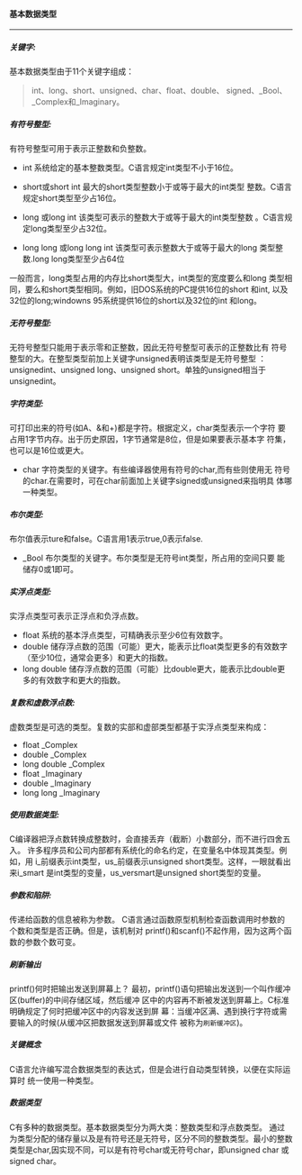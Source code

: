 #### 基本数据类型
____


##### 关键字:
基本数据类型由于11个关键字组成：
> int、long、short、unsigned、char、float、double、
> signed、_Bool、_Complex和_Imaginary。


##### 有符号整型:
有符号整型可用于表示正整数和负整数。
* int  系统给定的基本整数类型。C语言规定int类型不小于16位。

* short或short int  最大的short类型整数小于或等于最大的int类型
整数。C语言规定short类型至少占16位。

* long 或long int  该类型可表示的整数大于或等于最大的int类型整数
。C语言规定long类型至少占32位。

* long long 或long long int  该类型可表示整数大于或等于最大的long
类型整数.long long类型至少占64位

一般而言，long类型占用的内存比short类型大，int类型的宽度要么和long
类型相同，要么和short类型相同。例如，旧DOS系统的PC提供16位的short
和int, 以及32位的long;windowns 95系统提供16位的short以及32位的int
和long。


##### 无符号整型:
无符号整型只能用于表示零和正整数，因此无符号整型可表示的正整数比有
符号整型的大。在整型类型前加上关键字unsigned表明该类型是无符号整型
：unsignedint、unsigned long、unsigned short。单独的unsigned相当于
unsignedint。


##### 字符类型:
可打印出来的符号(如A、&和+)都是字符。根据定义，char类型表示一个字符
要占用1字节内存。出于历史原因，1字节通常是8位，但是如果要表示基本字
符集，也可以是16位或更大。
* char   字符类型的关键字。有些编译器使用有符号的char,而有些则使用无
符号的char.在需要时，可在char前面加上关键字signed或unsigned来指明具
体哪一种类型。


##### 布尔类型:
布尔值表示ture和false。C语言用1表示true,0表示false.
* _Bool  布尔类型的关键字。布尔类型是无符号int类型，所占用的空间只要
能储存0或1即可。


##### 实浮点类型:
实浮点类型可表示正浮点和负浮点数。
* float  系统的基本浮点类型，可精确表示至少6位有效数字。
* double  储存浮点数的范围（可能）更大，能表示比float类型更多的有效数字
（至少10位，通常会更多）和更大的指数。
* long double   储存浮点数的范围（可能）比double更大，能表示比double更
多的有效数字和更大的指数。


##### 复数和虚数浮点数:
虚数类型是可选的类型。复数的实部和虚部类型都基于实浮点类型来构成：
* float _Complex
* double _Complex
* long double _Complex
* float _Imaginary
* double _Imaginary
* long long _Imaginary


##### 使用数据类型:
C编译器把浮点数转换成整数时，会直接丢弃（截断）小数部分，而不进行四舍五
入。
许多程序员和公司内部都有系统化的命名约定，在变量名中体现其类型。例如，用
i_前缀表示int类型，us_前缀表示unsigned short类型。这样，一眼就看出来i_smart
是int类型的变量，us_versmart是unsigned short类型的变量。


##### 参数和陷阱:
传递给函数的信息被称为参数。
C语言通过函数原型机制检查函数调用时参数的个数和类型是否正确。但是，该机制对
printf()和scanf()不起作用，因为这两个函数的参数个数可变。


##### 刷新输出
printf()何时把输出发送到屏幕上？
最初，printf()语句把输出发送到一个叫作缓冲区(buffer)的中间存储区域，然后缓冲
区中的内容再不断被发送到屏幕上。C标准明确规定了何时把缓冲区中的内容发送到屏
幕：当缓冲区满、遇到换行字符或需要输入的时候(从缓冲区把数据发送到屏幕或文件
被称为`刷新缓冲区`)。


##### 关键概念
C语言允许编写混合数据类型的表达式，但是会进行自动类型转换，以便在实际运算时
统一使用一种类型。


##### 数据类型
C有多种的数据类型。基本数据类型分为两大类：整数类型和浮点数类型。
通过为类型分配的储存量以及是有符号还是无符号，区分不同的整数类型。最小的整数
类型是char,因实现不同，可以是有符号char或无符号char，即unsigned char 或signed
char。

